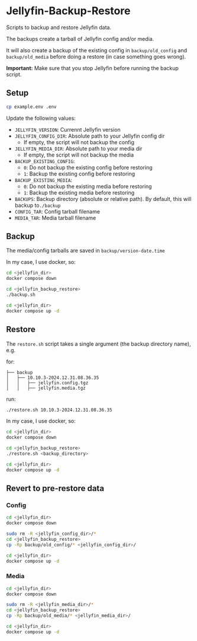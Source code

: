 # Jellyfin-Backup-Restore

Scripts to backup and restore Jellyfin data.

The backups create a tarball of Jellyfin config and/or media.

It will also create a backup of the existing config in `backup/old_config` and `backup/old_media` before doing a restore (in case something goes wrong).

**Important:** Make sure that you stop Jellyfin before running the backup script.

## Setup

```bash
cp example.env .env
```

Update the following values:

* `JELLYFIN_VERSION`: Currennt Jellyfin version
* `JELLYFIN_CONFIG_DIR`: Absolute path to your Jellyfin config dir
    * If empty, the script will not backup the config
* `JELLYFIN_MEDIA_DIR`: Absolute path to your media dir
    * If empty, the script will not backup the media
* `BACKUP_EXISTING_CONFIG`:
    * `0`: Do not backup the existing config before restoring
    * `1`: Backup the existing config before restoring
* `BACKUP_EXISTING_MEDIA`: 
    * `0`: Do not backup the existing media before restoring
    * `1`: Backup the existing media before restoring
* `BACKUPS`: Backup directory (absolute or relative path). By default, this will backup to`./backup`
* `CONFIG_TAR`: Config tarball filename
* `MEDIA_TAR`: Media tarball filename

## Backup

The media/config tarballs are saved in `backup/version-date.time`

In my case, I use docker, so:

```bash
cd <jellyfin_dir>
docker compose down

cd <jellyfin_backup_restore>
./backup.sh

cd <jellyfin_dir>
docker compose up -d
```

## Restore

The `restore.sh` script takes a single argument (the backup directory name), e.g.

for:

```text
├── backup
│   ├── 10.10.3-2024.12.31.08.36.35
│   │   ├── jellyfin.config.tgz
│   │   ├── jellyfin.media.tgz
```

run:

```bash
./restore.sh 10.10.3-2024.12.31.08.36.35
```

In my case, I use docker, so:

```bash
cd <jellyfin_dir>
docker compose down

cd <jellyfin_backup_restore>
./restore.sh <backup_directory>

cd <jellyfin_dir>
docker compose up -d
```

## Revert to pre-restore data

### Config

```bash
cd <jellyfin_dir>
docker compose down

sudo rm -R <jellyfin_config_dir>/*
cd <jellyfin_backup_restore>
cp -Rp backup/old_config/* <jellyfin_config_dir>/

cd <jellyfin_dir>
docker compose up -d
```

### Media

```bash
cd <jellyfin_dir>
docker compose down

sudo rm -R <jellyfin_media_dir>/*
cd <jellyfin_backup_restore>
cp -Rp backup/old_media/* <jellyfin_media_dir>/

cd <jellyfin_dir>
docker compose up -d
```
